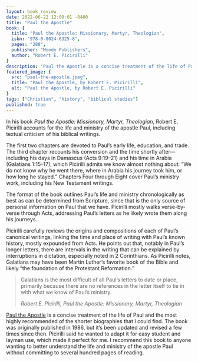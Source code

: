 ```yaml
---
layout: book_review
date: 2022-06-22 12:00:01 -0400
title: "Paul the Apostle"
book: {
  title: "Paul the Apostle: Missionary, Martyr, Theologian",
  isbn: "978-0-8024-6325-8",
  pages: "288",
  publisher: "Moody Publishers",
  author: "Robert E. Picirilli"
}
description: "Paul the Apostle is a concise treatment of the life of Paul and the most highly recommended of the shorter biographies that I could find."
featured_image: {
  src: "paul-the-apostle.jpeg",
  title: "Paul the Apostle, by Robert E. Picirilli",
  alt: "Paul the Apostle, by Robert E. Picirilli"
}
tags: ["Christian", "history", "biblical studies"]
published: true
---
```


In his book _Paul the Apostle: Missionary, Martyr, Theologian_, Robert E. Picirilli accounts for the life and ministry of the apostle Paul, including textual criticism of his biblical writings.

The first two chapters are devoted to Paul’s early life, education, and trade. The third chapter recounts his conversion and the time shortly after&mdash;including his days in Damascus (Acts 9:19&ndash;21) and his time in Arabia (Galatians 1:15&ndash;17), which Picirilli admits we know almost nothing about: <q>We do not know why he went there, where in Arabia his journey took him, or how long he stayed.</q> Chapters Four through Eight cover Paul’s ministry work, including his New Testament writings.

The format of the book outlines Paul’s life and ministry chronologically as best as can be determined from Scripture, since that is the only source of personal information on Paul that we have. Picirilli mostly walks verse-by-verse through Acts, addressing Paul’s letters as he likely wrote them along his journeys.

Picirilli carefully reviews the origins and compositions of each of Paul’s canonical writings, linking the time and place of writing with Paul’s known history, mostly expounded from Acts. He points out that, notably in Paul’s longer letters, there are intervals in the writing that can be explained by interruptions in dictation, especially noted in 2 Corinthians. As Picirilli notes, Galatians may have been Martin Luther’s favorite book of the Bible and likely <q>the foundation of the Protestant Reformation.</q>

> Galatians is the most difficult of all Paul’s letters to date or place, primarily because there are no references in the letter itself to tie in with what we know of Paul’s ministry.
>
> <cite>Robert E. Picirilli, Paul the Apostle: Missionary, Martyr, Theologian</cite>

<a href="https://www.moodypublishers.com/paul-the-apostle/" target="_blank" class="italic">Paul the Apostle</a> is a concise treatment of the life of Paul and the most highly recommended of the shorter biographies that I could find. The book was originally published in 1986, but it’s been updated and revised a few times since then. Picirilli said he wanted to adapt it for easy student and layman use, which made it perfect for me. I recommend this book to anyone wanting to better understand the life and ministry of the apostle Paul without committing to several hundred pages of reading.